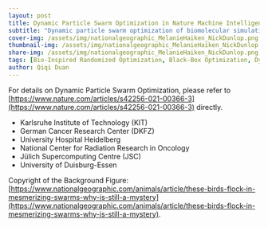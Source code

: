 ```yaml
---
layout: post
title: Dynamic Particle Swarm Optimization in Nature Machine Intelligence
subtitle: "Dynamic particle swarm optimization of biomolecular simulation parameters with flexible objective functions"
cover-img: /assets/img/nationalgeographic_MelanieHaiken_NickDunlop.png
thumbnail-img: /assets/img/nationalgeographic_MelanieHaiken_NickDunlop.png
share-img: /assets/img/nationalgeographic_MelanieHaiken_NickDunlop.png
tags: [Bio-Inspired Randomized Optimization, Black-Box Optimization, Dynamic Optimization, Global Optimization, PSO, Swarm Intelligence]
author: Qiqi Duan
---
```


For details on Dynamic Particle Swarm Optimization, please refer to [https://www.nature.com/articles/s42256-021-00366-3](https://www.nature.com/articles/s42256-021-00366-3) directly.

- Karlsruhe Institute of Technology (KIT)
- German Cancer Research Center (DKFZ)
- University Hospital Heidelberg
- National Center for Radiation Research in Oncology
- Jülich Supercomputing Centre (JSC)
- University of Duisburg-Essen



Copyright of the Background Figure: [https://www.nationalgeographic.com/animals/article/these-birds-flock-in-mesmerizing-swarms-why-is-still-a-mystery](https://www.nationalgeographic.com/animals/article/these-birds-flock-in-mesmerizing-swarms-why-is-still-a-mystery).
